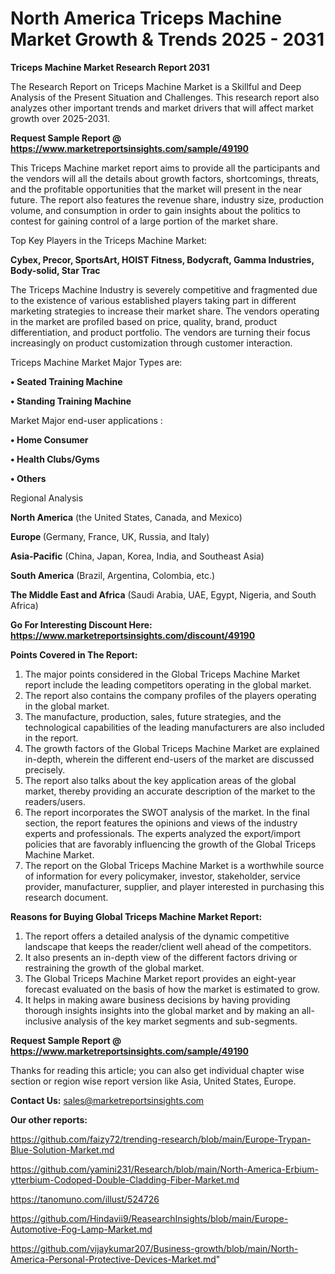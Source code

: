 # North America Triceps Machine Market Growth & Trends 2025 - 2031

<strong>Triceps Machine Market Research Report 2031</strong>

The Research Report on Triceps Machine Market is a Skillful and Deep Analysis of the Present Situation and Challenges. This research report also analyzes other important trends and market drivers that will affect market growth over 2025-2031.

<strong>Request Sample Report @ <a href=https://www.marketreportsinsights.com/sample/49190>https://www.marketreportsinsights.com/sample/49190</a></strong>

This Triceps Machine market report aims to provide all the participants and the vendors will all the details about growth factors, shortcomings, threats, and the profitable opportunities that the market will present in the near future. The report also features the revenue share, industry size, production volume, and consumption in order to gain insights about the politics to contest for gaining control of a large portion of the market share.

Top Key Players in the Triceps Machine Market:

<strong>Cybex, Precor, SportsArt, HOIST Fitness, Bodycraft, Gamma Industries, Body-solid, Star Trac</strong>

The Triceps Machine Industry is severely competitive and fragmented due to the existence of various established players taking part in different marketing strategies to increase their market share. The vendors operating in the market are profiled based on price, quality, brand, product differentiation, and product portfolio. The vendors are turning their focus increasingly on product customization through customer interaction.

Triceps Machine Market Major Types are:

<strong>•  Seated Training Machine

•  Standing Training Machine</strong>

Market Major end-user applications :

<strong>•  Home Consumer

•  Health Clubs/Gyms

•  Others</strong>

Regional Analysis

</u><strong><b>North America</b></strong> (the United States, Canada, and Mexico)

<strong><b>Europe </b></strong>(Germany, France, UK, Russia, and Italy)

<strong><b>Asia-Pacific</b></strong> (China, Japan, Korea, India, and Southeast Asia)

<strong><b>South America</b></strong> (Brazil, Argentina, Colombia, etc.)

<strong><b>The Middle East and Africa</b></strong> (Saudi Arabia, UAE, Egypt, Nigeria, and South Africa)

<strong>Go For Interesting Discount Here: <a href=https://www.marketreportsinsights.com/discount/49190>https://www.marketreportsinsights.com/discount/49190</a></strong>

<strong>Points Covered in The Report:</strong>
<ol>
  <li>The major points considered in the Global Triceps Machine Market report include the leading competitors operating in the global market.</li>
  <li>The report also contains the company profiles of the players operating in the global market.</li>
  <li>The manufacture, production, sales, future strategies, and the technological capabilities of the leading manufacturers are also included in the report.</li>
  <li>The growth factors of the Global Triceps Machine Market are explained in-depth, wherein the different end-users of the market are discussed precisely.</li>
  <li>The report also talks about the key application areas of the global market, thereby providing an accurate description of the market to the readers/users.</li>
  <li>The report incorporates the SWOT analysis of the market. In the final section, the report features the opinions and views of the industry experts and professionals. The experts analyzed the export/import policies that are favorably influencing the growth of the Global Triceps Machine Market.</li>
  <li>The report on the Global Triceps Machine Market is a worthwhile source of information for every policymaker, investor, stakeholder, service provider, manufacturer, supplier, and player interested in purchasing this research document.</li>
</ol>
<strong>Reasons for Buying Global Triceps Machine Market Report:</strong>

<ol>
  <li>The report offers a detailed analysis of the dynamic competitive landscape that keeps the reader/client well ahead of the competitors.</li>
  <li>It also presents an in-depth view of the different factors driving or restraining the growth of the global market.</li>
  <li>The Global Triceps Machine Market report provides an eight-year forecast evaluated on the basis of how the market is estimated to grow.</li>
  <li>It helps in making aware business decisions by having providing thorough insights insights into the global market and by making an all-inclusive analysis of the key market segments and sub-segments.</li>
</ol>
<strong>Request Sample Report @ <a href=https://www.marketreportsinsights.com/sample/49190>https://www.marketreportsinsights.com/sample/49190</a></strong>


Thanks for reading this article; you can also get individual chapter wise section or region wise report version like Asia, United States, Europe.

<strong>Contact Us:</strong>
sales@marketreportsinsights.com

<strong>Our other reports:</strong>

<a href=https://github.com/faizy72/trending-research/blob/main/Europe-Trypan-Blue-Solution-Market.md>https://github.com/faizy72/trending-research/blob/main/Europe-Trypan-Blue-Solution-Market.md</a>

<a href=https://github.com/yamini231/Research/blob/main/North-America-Erbium-ytterbium-Codoped-Double-Cladding-Fiber-Market.md>https://github.com/yamini231/Research/blob/main/North-America-Erbium-ytterbium-Codoped-Double-Cladding-Fiber-Market.md</a>

<a href=https://tanomuno.com/illust/524726>https://tanomuno.com/illust/524726</a>

<a href=https://github.com/Hindavii9/ReasearchInsights/blob/main/Europe-Automotive-Fog-Lamp-Market.md>https://github.com/Hindavii9/ReasearchInsights/blob/main/Europe-Automotive-Fog-Lamp-Market.md</a>

<a href=https://github.com/vijaykumar207/Business-growth/blob/main/North-America-Personal-Protective-Devices-Market.md>https://github.com/vijaykumar207/Business-growth/blob/main/North-America-Personal-Protective-Devices-Market.md</a>"
